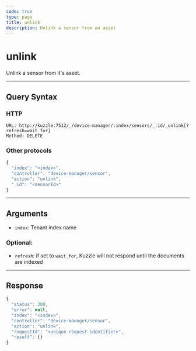 ```yaml
---
code: true
type: page
title: unlink
description: Unlink a sensor from an asset
---
```


# unlink

Unlink a sensor from it's asset.

---

## Query Syntax

### HTTP

```http
URL: http://kuzzle:7512/_/device-manager/:index/sensors/_:id/_unlink[?refresh=wait_for]
Method: DELETE
```

### Other protocols

```js
{
  "index": "<index>",
  "controller": "device-manager/sensor",
  "action": "unlink",
  "_id": "<sensorId>"
}
```

---

## Arguments

- `index`: Tenant index name

### Optional:

- `refresh`: if set to `wait_for`, Kuzzle will not respond until the documents are indexed

---

## Response

```js
{
  "status": 200,
  "error": null,
  "index": "<index>",
  "controller": "device-manager/sensor",
  "action": "unlink",
  "requestId": "<unique request identifier>",
  "result": {}
}
```
